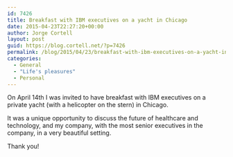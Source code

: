 ```yaml
---
id: 7426
title: Breakfast with IBM executives on a yacht in Chicago
date: 2015-04-23T22:27:20+00:00
author: Jorge Cortell
layout: post
guid: https://blog.cortell.net/?p=7426
permalink: /blog/2015/04/23/breakfast-with-ibm-executives-on-a-yacht-in-chicago/
categories:
  - General
  - "Life's pleasures"
  - Personal
---
```

On April 14th I was invited to have breakfast with IBM executives on a private yacht (with a helicopter on the stern) in Chicago.

It was a unique opportunity to discuss the future of healthcare and technology, and my company, with the most senior executives in the company, in a very beautiful setting.

Thank you!